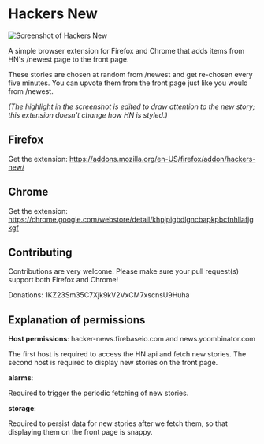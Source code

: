 # Hackers New

![Screenshot of Hackers New](https://addons.cdn.mozilla.net/user-media/previews/full/180/180247.png)

A simple browser extension for Firefox and Chrome that adds items from HN's /newest page to the front page.

These stories are chosen at random from /newest and get re-chosen every five minutes. You can upvote them from the front page just like you would from /newest.

*(The highlight in the screenshot is edited to draw attention to the new story; this extension doesn't change how HN is styled.)*

## Firefox

Get the extension: https://addons.mozilla.org/en-US/firefox/addon/hackers-new/

## Chrome

Get the extension: https://chrome.google.com/webstore/detail/khpjpigbdlgncbapkpbcfnhllafjgkgf

## Contributing

Contributions are very welcome. Please make sure your pull request(s) support both Firefox and Chrome!

Donations: 1KZ23Sm35C7Xjk9kV2VxCM7xscnsU9Huha

## Explanation of permissions

**Host permissions**: hacker-news.firebaseio.com and news.ycombinator.com

The first host is required to access the HN api and fetch new stories. The second host is required to display new stories on the front page.

**alarms**:

Required to trigger the periodic fetching of new stories.

**storage**:

Required to persist data for new stories after we fetch them, so that displaying them on the front page is snappy.
